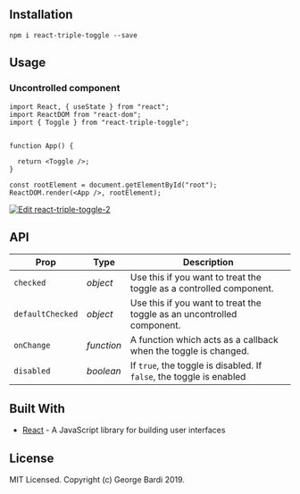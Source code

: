 ## Installation

```
npm i react-triple-toggle --save
```

## Usage

### Uncontrolled component

```
import React, { useState } from "react";
import ReactDOM from "react-dom";
import { Toggle } from "react-triple-toggle";


function App() {

  return <Toggle />;
}

const rootElement = document.getElementById("root");
ReactDOM.render(<App />, rootElement);

```
[![Edit react-triple-toggle-2](https://codesandbox.io/static/img/play-codesandbox.svg)](https://codesandbox.io/s/nice-brook-yzeid?fontsize=14)


## API

| Prop              | Type       | Description |
|-------------------|------------|-------------|
| `checked`         | _object_  |  Use this if you want to treat the toggle as a controlled component. |
| `defaultChecked`  | _object_  |  Use this if you want to treat the toggle as an uncontrolled component. |
| `onChange`        | _function_ | A function which acts as a callback when the toggle is changed. |
| `disabled`        | _boolean_  | If `true`, the toggle is disabled. If `false`, the toggle is enabled |


## Built With

- [React](https://reactjs.org/) - A JavaScript library for building user interfaces

## License

MIT Licensed. Copyright (c) George Bardi 2019.
